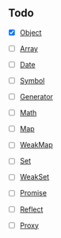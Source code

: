 ## Todo
- [x] [Object](https://developer.mozilla.org/zh-CN/docs/Web/JavaScript/Reference/Global_Objects/Object)
- [ ] [Array](https://developer.mozilla.org/zh-CN/docs/Web/JavaScript/Reference/Global_Objects/Array)
- [ ] [Date](https://developer.mozilla.org/zh-CN/docs/Web/JavaScript/Reference/Global_Objects/Date)
- [ ] [Symbol](https://developer.mozilla.org/zh-CN/docs/Web/JavaScript/Reference/Global_Objects/Symbol)
- [ ] [Generator](https://developer.mozilla.org/zh-CN/docs/Web/JavaScript/Reference/Global_Objects/Generator)
- [ ] [Math](https://developer.mozilla.org/zh-CN/docs/Web/JavaScript/Reference/Global_Objects/Math)
- [ ] [Map](https://developer.mozilla.org/zh-CN/docs/Web/JavaScript/Reference/Global_Objects/Map)
- [ ] [WeakMap](https://developer.mozilla.org/zh-CN/docs/Web/JavaScript/Reference/Global_Objects/WeakMap)
- [ ] [Set](https://developer.mozilla.org/zh-CN/docs/Web/JavaScript/Reference/Global_Objects/Set)
- [ ] [WeakSet](https://developer.mozilla.org/zh-CN/docs/Web/JavaScript/Reference/Global_Objects/WeakSet)
- [ ] [Promise](https://developer.mozilla.org/zh-CN/docs/Web/JavaScript/Reference/Global_Objects/Promise)
- [ ] [Reflect](https://developer.mozilla.org/zh-CN/docs/Web/JavaScript/Reference/Global_Objects/Reflect)
- [ ] [Proxy](https://developer.mozilla.org/zh-CN/docs/Web/JavaScript/Reference/Global_Objects/Proxy)

